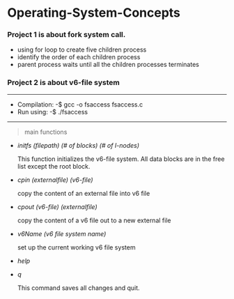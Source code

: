 # Operating-System-Concepts

### Project 1 is about fork system call.

- using for loop to create five children process
- identify the order of each children process
- parent process waits until all the children processes terminates

### Project 2 is about v6-file system

***************************
 * Compilation: -$ gcc -o fsaccess fsaccess.c  
 * Run using: -$ ./fsaccess  
***********************************************************************

> main functions

- *initfs (filepath) (# of blocks) (# of I-nodes)*

  This function initializes the v6-file system. All data blocks are in the free list except the root block.

- *cpin (externalfile) (v6-file)*  

  copy the content of an external file into v6 file

- *cpout (v6-file) (externalfile)*  

  copy the content of a v6 file out to a new external file

- *v6Name (v6 file system name)*  
  
  set up the current working v6 file system
  
- *help*

- *q*

  This command saves all changes and quit.
